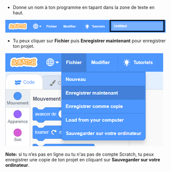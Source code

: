 + Donne un nom à ton programme en tapant dans la zone de texte en haut.

![zone de texte pour le nom de ton projet scratch](images/name-annotated.png)

+ Tu peux cliquer sur **Fichier** puis **Enregistrer maintenant** pour enregistrer ton projet.

![capture d'écran](images/save.png)

**Note:** si tu n’es pas en ligne ou tu n'as pas de compte Scratch, tu peux enregistrer une copie de ton projet en cliquant sur **Sauvegarder sur votre ordinateur**.